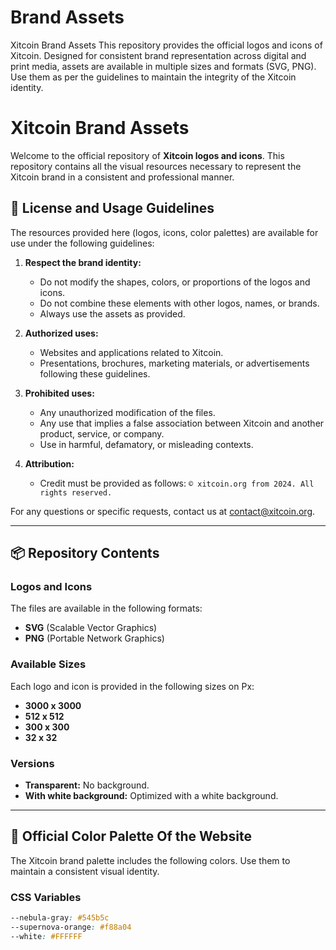 # Brand Assets
Xitcoin Brand Assets This repository provides the official logos and icons of Xitcoin. Designed for consistent brand representation across digital and print media, assets are available in multiple sizes and formats (SVG, PNG). Use them as per the guidelines to maintain the integrity of the Xitcoin identity.



# Xitcoin Brand Assets

Welcome to the official repository of **Xitcoin logos and icons**. This repository contains all the visual resources necessary to represent the Xitcoin brand in a consistent and professional manner.

## 📄 License and Usage Guidelines

The resources provided here (logos, icons, color palettes) are available for use under the following guidelines:

1. **Respect the brand identity:**
   - Do not modify the shapes, colors, or proportions of the logos and icons.
   - Do not combine these elements with other logos, names, or brands.
   - Always use the assets as provided.

2. **Authorized uses:**
   - Websites and applications related to Xitcoin.
   - Presentations, brochures, marketing materials, or advertisements following these guidelines.

3. **Prohibited uses:**
   - Any unauthorized modification of the files.
   - Any use that implies a false association between Xitcoin and another product, service, or company.
   - Use in harmful, defamatory, or misleading contexts.

4. **Attribution:**
   - Credit must be provided as follows: `© xitcoin.org from 2024. All rights reserved.`

For any questions or specific requests, contact us at [contact@xitcoin.org](mailto:contact@xitcoin.org).

---

## 📦 Repository Contents

### **Logos and Icons**
The files are available in the following formats:
- **SVG** (Scalable Vector Graphics)
- **PNG** (Portable Network Graphics)

### **Available Sizes**
Each logo and icon is provided in the following sizes on Px:
- **3000 x 3000**
- **512 x 512**
- **300 x 300**
- **32 x 32**

### **Versions**
- **Transparent:** No background.
- **With white background:** Optimized with a white background.

---

## 🎨 Official Color Palette Of the Website

The Xitcoin brand palette includes the following colors. Use them to maintain a consistent visual identity.

### **CSS Variables**
```css
--nebula-gray: #545b5c
--supernova-orange: #f88a04
--white: #FFFFFF
